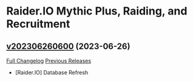 # Raider.IO Mythic Plus, Raiding, and Recruitment

## [v202306260600](https://github.com/RaiderIO/raiderio-addon/tree/v202306260600) (2023-06-26)
[Full Changelog](https://github.com/RaiderIO/raiderio-addon/compare/v202306250600...v202306260600) [Previous Releases](https://github.com/RaiderIO/raiderio-addon/releases)

- [Raider.IO] Database Refresh  
